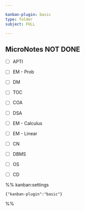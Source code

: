 ```yaml
---

kanban-plugin: basic
type: folder
subject: FULL

---
```


## MicroNotes NOT DONE

- [ ] APTI
- [ ] EM - Prob
- [ ] DM
- [ ] TOC
- [ ] COA
- [ ] DSA
- [ ] EM - Calculus
- [ ] EM - Linear
- [ ] CN
- [ ] DBMS
- [ ] OS
- [ ] CD




%% kanban:settings
```
{"kanban-plugin":"basic"}
```
%%